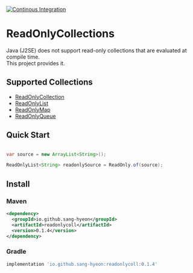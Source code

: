[![Continous Integration](https://github.com/sang-hyeon/Java-ReadOnlyCollections/actions/workflows/continous-integration.yml/badge.svg)](https://github.com/sang-hyeon/Java-ReadOnlyCollections/actions/workflows/continous-integration.yml)

# ReadOnlyCollections
Java (J2SE) does not support read-only collections that are evaluated at compile time. <br>
This project provides it.

## Supported Collections
* [ReadOnlyCollection](readonlycoll/src/main/java/readonlycollections/ReadOnlyCollection.java)
* [ReadOnlyList](readonlycoll/src/main/java/readonlycollections/ReadOnlyList.java)
* [ReadOnlyMap](readonlycoll/src/main/java/readonlycollections/ReadOnlyMap.java)
* [ReadOnlyQueue](readonlycoll/src/main/java/readonlycollections/ReadOnlyQueue.java)

## Quick Start
```java

var source = new ArrayList<String>();

ReadOnlyList<String> readonlySource = ReadOnly.of(source);

```

## Install

### Maven

```xml
<dependency>
  <groupId>io.github.sang-hyeon</groupId>
  <artifactId>readonlycoll</artifactId>
  <version>0.1.4</version>
</dependency>
```

### Gradle

```groovy
implementation 'io.github.sang-hyeon:readonlycoll:0.1.4'
```
